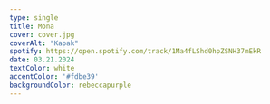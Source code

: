 ```yaml
---
type: single
title: Mona
cover: cover.jpg
coverAlt: "Kapak"
spotify: https://open.spotify.com/track/1Ma4fLShd0hpZSNH37mEkR
date: 03.21.2024
textColor: white
accentColor: '#fdbe39'
backgroundColor: rebeccapurple
---
```

